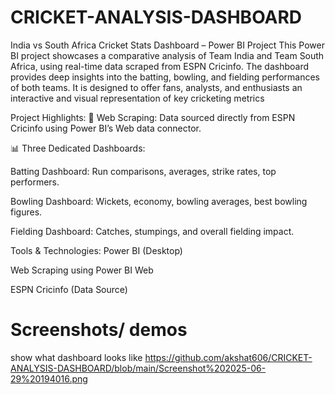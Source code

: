 # CRICKET-ANALYSIS-DASHBOARD
India vs South Africa Cricket Stats Dashboard – Power BI Project
This Power BI project showcases a comparative analysis of Team India and Team South Africa, using real-time data scraped from ESPN Cricinfo. The dashboard provides deep insights into the batting, bowling, and fielding performances of both teams. It is designed to offer fans, analysts, and enthusiasts an interactive and visual representation of key cricketing metrics

 Project Highlights:
🔗 Web Scraping: Data sourced directly from ESPN Cricinfo using Power BI’s Web data connector.

📊 Three Dedicated Dashboards:

Batting Dashboard: Run comparisons, averages, strike rates, top performers.

Bowling Dashboard: Wickets, economy, bowling averages, best bowling figures.

Fielding Dashboard: Catches, stumpings, and overall fielding impact.

 Tools & Technologies:
Power BI (Desktop)

Web Scraping using Power BI Web

ESPN Cricinfo (Data Source)

# Screenshots/ demos
show what dashboard looks like
https://github.com/akshat606/CRICKET-ANALYSIS-DASHBOARD/blob/main/Screenshot%202025-06-29%20194016.png
